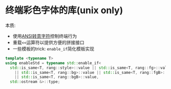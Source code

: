 # 终端彩色字体的库(unix only)

本质:

- 使用[ANSI转意字符](https://en.wikipedia.org/wiki/ANSI_escape_code)控制终端行为
- 重载`<<`运算符以提供方便的拼接接口
- 一些模板的trick: `enable_if`简化模板实现

```cpp
template <typename T>
using enableStd = typename std::enable_if<
  std::is_same<T, rang::style>::value || std::is_same<T, rang::fg>::value
    || std::is_same<T, rang::bg>::value || std::is_same<T, rang::fgB>::value
    || std::is_same<T, rang::bgB>::value,
  std::ostream &>::type;
```

